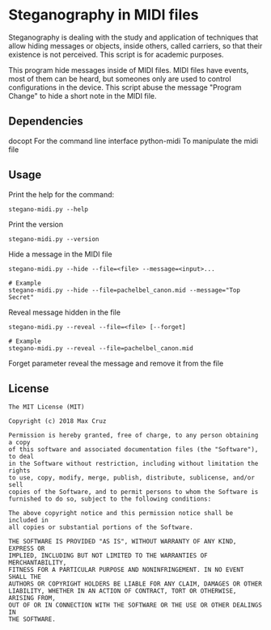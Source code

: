 # Steganography in MIDI files

Steganography is dealing with the study and application of techniques that allow hiding messages or objects, inside others, called carriers, so that their existence is not perceived. This script is for academic purposes.

This program hide messages inside of MIDI files. MIDI files have events, most of them can be heard, but someones only are used to control configurations in the device. This script abuse the message "Program Change"  to hide a short note in the MIDI file.

## Dependencies

docopt For the command line interface
python-midi To manipulate the midi file

## Usage

Print the help for the command:
```
stegano-midi.py --help
```

Print the version
```
stegano-midi.py --version
```

Hide a message in the MIDI file
```
stegano-midi.py --hide --file=<file> --message=<input>...

# Example
stegano-midi.py --hide --file=pachelbel_canon.mid --message="Top Secret"
```

Reveal message hidden in the file
```
stegano-midi.py --reveal --file=<file> [--forget]

# Example
stegano-midi.py --reveal --file=pachelbel_canon.mid
```

Forget parameter reveal the message and remove it from the file

## License
```
The MIT License (MIT)

Copyright (c) 2018 Max Cruz

Permission is hereby granted, free of charge, to any person obtaining a copy
of this software and associated documentation files (the "Software"), to deal
in the Software without restriction, including without limitation the rights
to use, copy, modify, merge, publish, distribute, sublicense, and/or sell
copies of the Software, and to permit persons to whom the Software is
furnished to do so, subject to the following conditions:

The above copyright notice and this permission notice shall be included in
all copies or substantial portions of the Software.

THE SOFTWARE IS PROVIDED "AS IS", WITHOUT WARRANTY OF ANY KIND, EXPRESS OR
IMPLIED, INCLUDING BUT NOT LIMITED TO THE WARRANTIES OF MERCHANTABILITY,
FITNESS FOR A PARTICULAR PURPOSE AND NONINFRINGEMENT. IN NO EVENT SHALL THE
AUTHORS OR COPYRIGHT HOLDERS BE LIABLE FOR ANY CLAIM, DAMAGES OR OTHER
LIABILITY, WHETHER IN AN ACTION OF CONTRACT, TORT OR OTHERWISE, ARISING FROM,
OUT OF OR IN CONNECTION WITH THE SOFTWARE OR THE USE OR OTHER DEALINGS IN
THE SOFTWARE.
```

